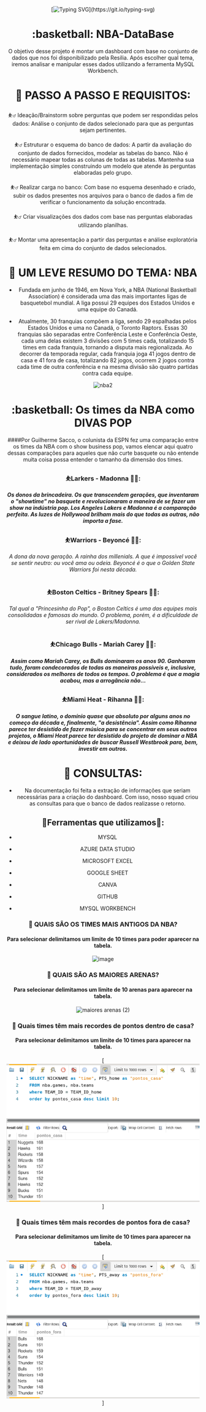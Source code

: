 <div align="center">
  
[![Typing SVG](https://readme-typing-svg.demolab.com?font=Roboto&weight=900&size=45&duration=4000&pause=1000&color=17408B&width=610&height=80&lines=Get+ready+to+the+SLAM+JAM!!!)](https://git.io/typing-svg)
  
<div>
  
<h1 align="center"> :basketball:  NBA-DataBase </h1> 

O objetivo desse projeto é montar um dashboard com base no conjunto de dados que nos foi disponibilizado pela Resilia. Após escolher qual tema, iremos analisar e manipular esses dados utilizando a ferramenta MySQL Workbench.

# 📢 PASSO A PASSO E REQUISITOS:

⛹️‍♂️ Ideação/Brainstorm sobre perguntas que podem ser respondidas pelos dados: Análise o conjunto de dados selecionado para que as perguntas sejam pertinentes.

⛹️‍♂️ Estruturar o esquema do banco de dados: A partir da avaliação do conjunto de dados fornecidos, modelar as tabelas do banco. Não é necessário mapear todas as colunas de todas  as tabelas. Mantenha sua implementação simples construindo um modelo que atende às perguntas elaboradas pelo grupo.

⛹️‍♂️ Realizar carga no banco: Com base no esquema desenhado e criado, subir os dados presentes nos arquivos para o banco de dados a fim de verificar o funcionamento da solução encontrada.

⛹️‍♂️ Criar visualizações dos dados com base nas perguntas elaboradas utilizando planilhas.

⛹️‍♂️ Montar uma apresentação a partir das perguntas e análise exploratória feita em cima do conjunto de dados selecionados.

# 💬 UM LEVE RESUMO DO TEMA: NBA

- Fundada em junho de 1946, em Nova York, a NBA (National Basketball Association) é considerada uma das mais importantes ligas de basquetebol mundial. A liga possui 29 equipes dos Estados Unidos e uma equipe do Canadá.

- Atualmente, 30 franquias compõem a liga, sendo 29 espalhadas pelos Estados Unidos e uma no Canadá, o Toronto Raptors. Essas 30 franquias são separadas entre Conferência Leste e Conferência Oeste, cada uma delas existem 3 divisões com 5 times cada, totalizando 15 times em cada franquia, tornando a disputa mais regionalizada. Ao decorrer da temporada regular, cada franquia joga 41 jogos dentro de casa e 41 fora de casa, totalizando 82 jogos, ocorrem 2 jogos contra cada time de outra conferência e na mesma divisão são quatro partidas contra cada equipe. 

![nba2](https://user-images.githubusercontent.com/107886724/223896952-1e7e3af4-29db-437d-b744-a765cc1853c5.jpg)

<h1 align="center"> :basketball:  Os times da NBA como DIVAS POP </h1> 
####Por Guilherme Sacco, o colunista da ESPN fez uma comparação entre os times da NBA 
com o show business pop, vamos elencar aqui quatro dessas comparações para aqueles que não curte basquete ou não entende 
muita coisa possa entender o tamanho da dimensão dos times.

 
### :bouncing_ball_person:Larkers - Madonna :woman_singer:: 
##### Os donos da brincadeira. Os que transcendem gerações, que inventaram o "showtime" no basquete e revolucionaram a maneira de se fazer um show na indústria pop. Los Angeles Lakers e Madonna é a comparação perfeita. As luzes de Hollywood brilham mais do que todas as outras, não importa a fase.



### :bouncing_ball_person:Warriors - Beyoncé :woman_singer::
###### A dona da nova geração. A rainha dos millenials. A que é impossível você se sentir neutro: ou você ama ou odeia. Beyoncé é o que o Golden State Warriors foi nesta década.



### :bouncing_ball_person:Boston Celtics - Britney Spears :woman_singer::
###### Tal qual a "Princesinha do Pop", o Boston Celtics é uma das equipes mais consolidadas e famosas do mundo. O problema, porém, é a dificuldade de ser rival de Lakers/Madonna.



### :bouncing_ball_person:Chicago Bulls - Mariah Carey :woman_singer::
##### Assim como Mariah Carey, os Bulls dominaram os anos 90. Ganharam tudo, foram condecorados de todas as maneiras possíveis e, inclusive, considerados os melhores de todos os tempos. O problema é que a magia acabou, mas a arrogância não...



### :bouncing_ball_person:Miami Heat - Rihanna :woman_singer:: 
##### O sangue latino, o domínio quase que absoluto por alguns anos no começo da década e, finalmente, "a desistência". Assim como Rihanna parece ter desistido de fazer música para se concentrar em seus outros projetos, o Miami Heat parece ter desistido do projeto de dominar a NBA e deixou de lado oportunidades de buscar Russell Westbrook para, bem, investir em outros.


# 📖 CONSULTAS:

- Na documentação foi feita a extração de informações que seriam necessárias para a criação do dashboard. Com isso, nosso squad criou as consultas para que o banco de dados realizasse o retorno.

## :hammer:Ferramentas que utilizamos:wrench:: 

- MYSQL
+ AZURE DATA STUDIO
* MICROSOFT EXCEL 
+ GOOGLE SHEET
- CANVA
* GITHUB
- MYSQL WORKBENCH


### :basketball: QUAIS SÃO OS TIMES MAIS ANTIGOS DA NBA?

#### Para selecionar delimitamos um limite de 10 times para poder aparecer na tabela.

![image](https://user-images.githubusercontent.com/115082857/223746463-5853bc0d-070a-4477-87df-59b04909e72e.png)






### :basketball: QUAIS SÃO AS MAIORES ARENAS? 

#### Para selecionar delimitamos um limite de 10 arenas para aparecer na tabela.

![maiores arenas (2)](https://user-images.githubusercontent.com/107886724/223746687-bcda9c92-53b7-4aa9-8b53-f5a7e0fb3fb5.PNG)



### :basketball: Quais times têm mais recordes de pontos dentro de casa?  

#### Para selecionar delimitamos um limite de 10 times para aparecer na tabela.

[<img src="https://github.com/Thiago-C-Lessa/NBA-DataBase/blob/main/recorde_pontos_casa.png">]



### :basketball: Quais times têm mais recordes de pontos fora de casa?  

#### Para selecionar delimitamos um limite de 10 times para aparecer na tabela.

[<img src="https://github.com/Thiago-C-Lessa/NBA-DataBase/blob/main/recorde_pontos_fora.png">]










